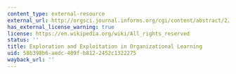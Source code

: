 ```yaml
---
content_type: external-resource
external_url: http://orgsci.journal.informs.org/cgi/content/abstract/2/1/71
has_external_license_warning: true
license: https://en.wikipedia.org/wiki/All_rights_reserved
status: ''
title: Exploration and Exploitation in Organizational Learning
uid: 58b398b6-aedc-409f-b812-2452c1322275
wayback_url: ''
---
```

